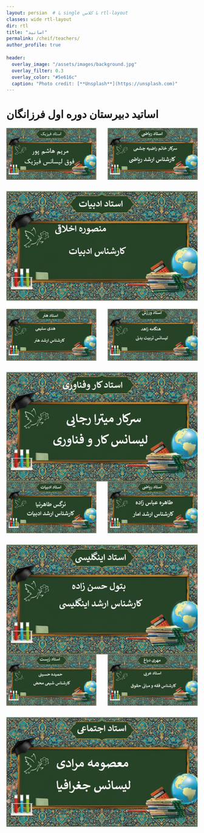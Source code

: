 ```yaml
---
layout: persian  # یا single با کلاس rtl-layout
classes: wide rtl-layout
dir: rtl
title: "اساتید"
permalink: /cheif/teachers/
author_profile: true

header:
  overlay_image: "/assets/images/background.jpg"
  overlay_filter: 0.3
  overlay_color: "#5e616c"
  caption: "Photo credit: [**Unsplash**](https://unsplash.com)"
---
```


# اساتید دبیرستان دوره اول فرزانگان

<div style="display: flex; flex-wrap: wrap; justify-content: center; align-items: center; gap: 30px;">
  <!-- ستون اول -->
  <div style="flex: 1; min-width: 30%; display: flex; justify-content: center;">
    <img src="/assets/cheifimages/maryamhashempour1.jpg" alt="Smart" style="width: 100%; max-width: 400px; height: auto; object-fit: contain;">
  </div>
  
  <!-- ستون دوم -->
  <div style="flex: 1; min-width: 30%; display: flex; justify-content: center;">
    <img src="/assets/cheifimages/raziecheshomi.jpg" alt="Smart" style="width: 100%; max-width: 400px; height: auto; object-fit: contain;">
  </div>
  
  <!-- ستون سوم -->
  <div style="flex: 1; min-width: 30%; display: flex; justify-content: center;">
    <img src="/assets/cheifimages/mansoreakhlaghi.jpg" alt="Smart" style="width: 100%; max-width: 4000px; height: auto; object-fit: contain;">
  </div>
</div>


<div style="display: flex; flex-wrap: wrap; justify-content: center; align-items: center; gap: 30px;">
  <!-- ستون اول -->
  <div style="flex: 1; min-width: 30%; display: flex; justify-content: center;">
    <img src="/assets/cheifimages/hodasalimy.jpg" alt="Smart" style="width: 100%; max-width: 400px; height: auto; object-fit: contain;">
  </div>
  
  <!-- ستون دوم -->
  <div style="flex: 1; min-width: 30%; display: flex; justify-content: center;">
    <img src="/assets/cheifimages/hengamezahed.jpg" alt="Smart" style="width: 100%; max-width: 400px; height: auto; object-fit: contain;">
  </div>
  
  <!-- ستون سوم -->
  <div style="flex: 1; min-width: 30%; display: flex; justify-content: center;">
    <img src="/assets/cheifimages/mitrarajai.jpg" alt="Smart" style="width: 100%; max-width: 4000px; height: auto; object-fit: contain;">
  </div>
</div>

<div style="display: flex; flex-wrap: wrap; justify-content: center; align-items: center; gap: 30px;">
  <div style="flex: 1; min-width: 30%; display: flex; justify-content: center;">
    <img src="/assets/cheifimages/nargestahernia.jpg" alt="Smart" style="width: 100%; max-width: 400px; height: auto; object-fit: contain;">
  </div>
  
  <!-- ستون دوم -->
  <div style="flex: 1; min-width: 30%; display: flex; justify-content: center;">
    <img src="/assets/cheifimages/tahereabuszade.jpg" alt="Smart" style="width: 100%; max-width: 400px; height: auto; object-fit: contain;">
  </div>
  
  <!-- ستون سوم -->
  <div style="flex: 1; min-width: 30%; display: flex; justify-content: center;">
    <img src="/assets/cheifimages/batoolhasanzade.jpg" alt="Smart" style="width: 100%; max-width: 4000px; height: auto; object-fit: contain;">
  </div>
</div>


<div style="display: flex; flex-wrap: wrap; justify-content: center; align-items: center; gap: 30px;">
  <!-- ستون اول -->
  <div style="flex: 1; min-width: 30%; display: flex; justify-content: center;">
    <img src="/assets/cheifimages/hamidehoseyni.jpg" alt="Smart" style="width: 100%; max-width: 400px; height: auto; object-fit: contain;">
  </div>
  
  <!-- ستون دوم -->
  <div style="flex: 1; min-width: 30%; display: flex; justify-content: center;">
    <img src="/assets/cheifimages/mehrydabugh.jpg" alt="Smart" style="width: 100%; max-width: 400px; height: auto; object-fit: contain;">
  </div>
  
  <!-- ستون سوم -->
  <div style="flex: 1; min-width: 30%; display: flex; justify-content: center;">
    <img src="/assets/cheifimages/masomemorady.jpg" alt="Smart" style="width: 100%; max-width: 4000px; height: auto; object-fit: contain;">
  </div>
</div>
